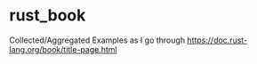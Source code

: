 # rust_book

Collected/Aggregated Examples as I go through https://doc.rust-lang.org/book/title-page.html
